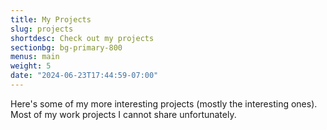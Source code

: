 ```yaml
---
title: My Projects
slug: projects
shortdesc: Check out my projects
sectionbg: bg-primary-800
menus: main
weight: 5
date: "2024-06-23T17:44:59-07:00"
---
```


Here's some of my more interesting projects (mostly the interesting ones). Most of my work projects I cannot share unfortunately.


